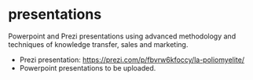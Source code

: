 # presentations

Powerpoint and Prezi presentations using advanced methodology and techniques of knowledge transfer, sales and marketing.

- Prezi presentation: https://prezi.com/p/fbvrw6kfoccy/la-poliomyelite/
- Powerpoint presentations to be uploaded.
